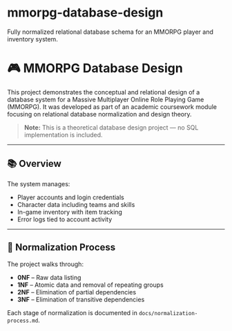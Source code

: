 # mmorpg-database-design
Fully normalized relational database schema for an MMORPG player and inventory system.

# 🎮 MMORPG Database Design

This project demonstrates the conceptual and relational design of a database system for a Massive Multiplayer Online Role Playing Game (MMORPG). It was developed as part of an academic coursework module focusing on relational database normalization and design theory.

> **Note:** This is a theoretical database design project — no SQL implementation is included.

---

## 📚 Overview

The system manages:
- Player accounts and login credentials
- Character data including teams and skills
- In-game inventory with item tracking
- Error logs tied to account activity

---

## 🔄 Normalization Process

The project walks through:
- **0NF** – Raw data listing
- **1NF** – Atomic data and removal of repeating groups
- **2NF** – Elimination of partial dependencies
- **3NF** – Elimination of transitive dependencies

Each stage of normalization is documented in `docs/normalization-process.md`.
